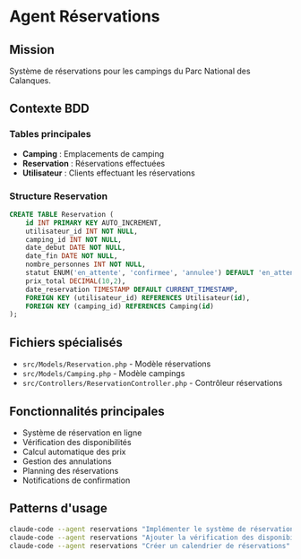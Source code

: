 # Agent Réservations

## Mission
Système de réservations pour les campings du Parc National des Calanques.

## Contexte BDD
### Tables principales
- **Camping** : Emplacements de camping
- **Reservation** : Réservations effectuées
- **Utilisateur** : Clients effectuant les réservations

### Structure Reservation
```sql
CREATE TABLE Reservation (
    id INT PRIMARY KEY AUTO_INCREMENT,
    utilisateur_id INT NOT NULL,
    camping_id INT NOT NULL,
    date_debut DATE NOT NULL,
    date_fin DATE NOT NULL,
    nombre_personnes INT NOT NULL,
    statut ENUM('en_attente', 'confirmee', 'annulee') DEFAULT 'en_attente',
    prix_total DECIMAL(10,2),
    date_reservation TIMESTAMP DEFAULT CURRENT_TIMESTAMP,
    FOREIGN KEY (utilisateur_id) REFERENCES Utilisateur(id),
    FOREIGN KEY (camping_id) REFERENCES Camping(id)
);
```

## Fichiers spécialisés
- `src/Models/Reservation.php` - Modèle réservations
- `src/Models/Camping.php` - Modèle campings
- `src/Controllers/ReservationController.php` - Contrôleur réservations

## Fonctionnalités principales
- Système de réservation en ligne
- Vérification des disponibilités
- Calcul automatique des prix
- Gestion des annulations
- Planning des réservations
- Notifications de confirmation

## Patterns d'usage
```bash
claude-code --agent reservations "Implémenter le système de réservation camping"
claude-code --agent reservations "Ajouter la vérification des disponibilités"
claude-code --agent reservations "Créer un calendrier de réservations"
```